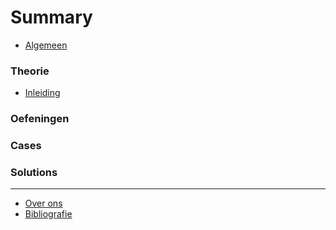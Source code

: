 # Summary

* [Algemeen](README.md)

### Theorie

* [Inleiding](introduction/introduction.md)

### Oefeningen

### Cases

### Solutions

----

* [Over ons](about.md)
* [Bibliografie](sources.md)
